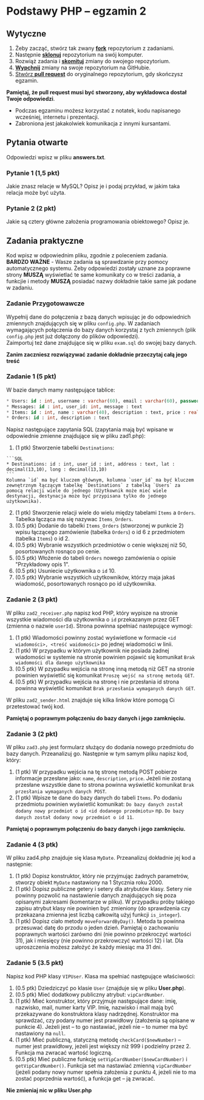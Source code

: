 # Podstawy PHP &ndash; egzamin 2

## Wytyczne

1. Żeby zacząć, stwórz tak zwany [**fork**][forking] repozytorium z zadaniami.
2. Następnie [**sklonuj**][ref-clone] repozytorium na swój komputer.
3. Rozwiąż zadania i [**skomituj**][ref-commit] zmiany do swojego repozytorium.
4. [**Wypchnij**][ref-push] zmiany na swoje repozytorium na GitHubie.
5. [Stwórz **pull request**][pull-request] do oryginalnego repozytorium, gdy skończysz egzamin.

**Pamiętaj, że pull request musi być stworzony, aby wykładowca dostał Twoje odpowiedzi**.

* Podczas egzaminu możesz korzystać z notatek, kodu napisanego wcześniej, internetu i prezentacji.
* Zabroniona jest jakakolwiek komunikacja z innymi kursantami.



## Pytania otwarte
Odpowiedzi wpisz w pliku **answers.txt**.

### Pytanie 1 (1,5 pkt)  
Jakie znasz relacje w MySQL? Opisz je i podaj przykład, w jakim taka relacja może być użyta.

### Pytanie 2 (2 pkt)  
Jakie są cztery główne założenia programowania obiektowego? Opisz je.

## Zadania praktyczne
Kod wpisz w odpowiednim pliku, zgodnie z poleceniem zadania.  
**BARDZO WAŻNE** - Wasze zadania są sprawdzanie przy pomocy automatycznego systemu. Żeby odpowiedzi zostały uznane za poprawne strony **MUSZĄ** wyświetlać te same komunikaty co w treści zadania, a funkcjie i metody **MUSZĄ** posiadać nazwy dokładnie takie same jak podane w zadaniu.

### Zadanie Przygotowawcze
Wypełnij dane do połączenia z bazą danych wpisując je do odpowiednich zmiennych znajdujących się w pliku `config.php`. W zadaniach wymagających połączenia do bazy danych korzystaj z tych zmiennych (plik `config.php` jest już dołączony do plików odpowiedzi).  
Zaimportuj też dane znajdujące się w pliku `exam.sql` do swojej bazy danych.

**Zanim zaczniesz rozwiązywać zadanie dokładnie przeczytaj całą jego treść**

### Zadanie 1 (5 pkt)  
W bazie danych mamy następujące tablice:
```SQL
* Users: id : int, username : varchar(60), email : varchar(60), password : varchar(60)
* Messages: id : int, user_id: int, message : text
* Items: id : int, name : varchar(40), description : text, price : real(7,2)
* Orders: id : int, description : text
```
  
Napisz następujące zapytania SQL (zapytania mają być wpisane w odpowiednie zmienne znajdujące się w pliku zad1.php):
  1. (1 ptk) Stworzenie tabelki `Destinations`:
  
    ```SQL
    * Destinations: id : int, user_id : int, address : text, lat : decimal(13,10), long : decimal(13,10)
    ```
    Kolumna `id` ma być kluczem głównym, kolumna `user_id` ma być kluczem zewnętrznym łączącym tabelkę `Destinations` z tabelką `Users` za pomocą relacji wiele do jednego (Użytkownik może mieć wiele destynacji, destynacja może być przypisana tylko do jednego użytkownika). 
  2. (1 ptk) Stworzenie relacji wiele do wielu między tabelami `Items` a `Orders`. Tabelka łącząca ma się nazywac `Items_Orders`.
  3. (0.5 ptk) Dodanie do tabelki `Items_Orders` (stworzonej w punkcie 2) wpisu łączącego zamówienie (tabelka `Orders`) o id 6 z przedmiotem (tabelka `Items`) o id 2.
  4. (0.5 ptk) Wybranie wszystkich przedmiotów o cenie większej niż 50, posortowanych rosnąco po cenie.
  5. (0.5 ptk) Włożenie do tabeli `Orders` nowego zamówienia o opisie "Przykładowy opis 1".
  6. (0.5 ptk) Usuniecie użytkownika o `id` 10.
  7. (0.5 ptk) Wybranie wszystkich użytkowników, którzy maja jakaś wiadomość, posortowanych rosnąco po id użytkownika.

### Zadanie 2 (3 pkt)
W pliku `zad2_receiver.php` napisz kod PHP, który wypisze na stronie wszystkie wiadomości dla użytkownika o `id` przekazanym przez GET (zmienna o nazwie `userId`). Strona powinna spełniać nastepujące wymogi:
  1. (1 ptk) Wiadomości powinny zostać wyświetlone w formacie `<id wiadomości>, <treść waidomości>` po jednej wiadomości w linii. 
  2. (1 ptk) W przypadku w którym użytkownik nie posiada żadnej wiadomości w systemie na stronie powinien pojawić się komunikat `Brak wiadomości dla danego użytkownika`
  3. (0.5 ptk) W pzypadku wejścia na stronę inną metodą niż GET na stronie powinien wyświetlić się komunikat `Proszę wejść na stronę metodą GET`. 
  4. (0.5 ptk) W przypadku wejścia na stronę i nie przesłania id strona powinna wyświetlić komunikat `Brak przesłania wymaganych danych GET`.

W pliku `zad2_sender.html` znajduje się kilka linków które pomogą Ci przetestować twój kod.

**Pamiętaj o poprawnym połączeniu do bazy danych i jego zamknięciu.**

### Zadanie 3 (2 pkt)
W pliku `zad3.php` jest formularz służący do dodania nowego przedmiotu do bazy danych. Przeanalizuj go. Następnie w tym samym pliku napisz kod, który:
  1. (1 ptk) W przypadku wejścia na tę stronę metodą POST pobierze informacje przesłane jako: `name`, `description`, `price`. Jeżeli nie zostaną przesłane wszystkie dane to strona powinna wyświetlić komunikat `Brak przesłania wymaganych danych POST`. 
  2. (1 ptk) Wpisze te dane do bazy danych do tabeli `Items`. Po dodaniu przedmiotu powinien wyświetlić komunikat: `Do bazy danych został dodany nowy przedmiot o id <id dodanego przedmiotu>` np. `Do bazy danych został dodany nowy przedmiot o id 11`.

**Pamiętaj o poprawnym połączeniu do bazy danych i jego zamknięciu.**

### Zadanie 4 (3 ptk)
W pliku zad4.php znajduje się klasa `MyDate`. Przeanalizuj dokładnie jej kod a następnie:
  1. (1 ptk) Dopisz konstruktor, który nie przyjmując żadnych parametrów, stworzy obiekt `MyDate` nastawiony na 1 Stycznia roku 2000.
  2. (1 ptk) Dopisz publiczne getery i setery dla atrybutów klasy. Setery nie powinny pozwolić na nastawienie danych znajdujących się poza opisanymi zakresami (komentarze w pliku). W przypadku próby takiego zapisu atrybut klasy nie powinien być zmieniony (do sprawdzenia czy przekazana zmienna jest liczbą całkowitą użyj funkcji `is_integer`).
  3. (1 ptk) Dopisz ciało metody `moveForwardByDay()`. Metoda ta powinna przesuwać datę do przodu o jeden dzień.
  Pamiętaj o zachowaniu poprawnych wartości zarówno dni (nie powinno przekroczyć wartości 31), jak i miesięcy (nie powinno przekrowczyć wartości 12) i lat. Dla uproszczenia możesz założyć że każdy miesiąc ma 31 dni.


### Zadanie 5 (3.5 pkt)
Napisz kod PHP klasy `VIPUser`. Klasa ma spełniać następujące właściwości:
  1. (0.5 ptk) Dziedziczyć po klasie `User` (znajduje się w pliku **User.php**).
  2. (0.5 ptk) Mieć dodatkowy publiczny atrybut: ```vipCardNumber```.
  3. (1 ptk) Mieć konstruktor, który przyjmuje następujące dane: imię, nazwisko, mail, numer karty VIP. Imię, nazwisko i mail mają być przekazywane do konstruktora klasy nadrzędnej. Konstruktor ma sprawdzać, czy podany numer jest prawidłowy (założenia są opisane w punkcie 4). Jeżeli jest  &ndash; to go nastawiać, jeżeli nie  &ndash; to numer ma być nastawiony na ```null```.
  4. (1 ptk) Mieć publiczną, statyczną metodę ```checkCard($newNumber)``` &ndash; numer jest prawidłowy, jeżeli jest większy niż 999 i podzielny przez 2. Funkcja ma zwracać wartość logiczną.
  5. (0.5 ptk) Mieć publiczne funkcję ```setVipCardNumber($newCardNumber)``` i ```getVipCardNumber()```. Funkcja set ma nastawiać zmienną `vipCardNumber` (jeżeli podany nowy numer spełnia założenia z punktu 4, jeżeli nie to ma zostać poprzednia wartość), a funkcja get &ndash; ją zwracać.

**Nie zmieniaj nic w pliku User.php**

<!-- Links -->
[forking]: https://guides.github.com/activities/forking/
[ref-clone]: http://gitref.org/creating/#clone
[ref-commit]: http://gitref.org/basic/#commit
[ref-push]: http://gitref.org/remotes/#push
[ref-rand]: http://php.net/manual/pl/function.rand.php
[pull-request]: https://help.github.com/articles/creating-a-pull-request
